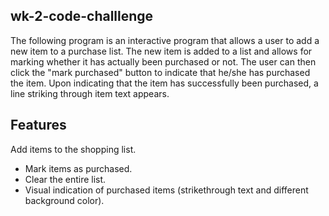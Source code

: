 ## wk-2-code-challlenge
The following program is an interactive program that allows a user to add a new item to a purchase list. The new item is added to a list  and allows for marking whether it has actually been purchased or not. The user can then click the "mark purchased" button to indicate that he/she has purchased the item. Upon indicating that the item has successfully been purchased, a line striking through item text appears. 
## Features
 Add items to the shopping list.
- Mark items as purchased.
- Clear the entire list.
- Visual indication of purchased items (strikethrough text and different background color).

